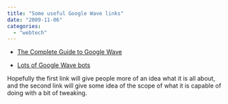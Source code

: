```yaml
---
title: "Some useful Google Wave links"
date: "2009-11-06"
categories: 
  - "webtech"
---
```


- [The Complete Guide to Google Wave](http://completewaveguide.com/)  
    
- [Lots of Google Wave bots](http://googlewavebots.info/wiki/index.php?title=Main_Page) 

Hopefully the first link will give people more of an idea what it is all about, and the second link will give some idea of the scope of what it is capable of doing with a bit of tweaking.
